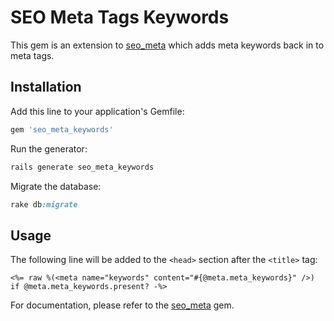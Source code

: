 # SEO Meta Tags Keywords

This gem is an extension to [seo_meta](https://github.com/parndt/seo_meta) which adds meta keywords back in to meta tags.

## Installation

Add this line to your application's Gemfile:

```ruby
gem 'seo_meta_keywords'
```

Run the generator:

```ruby
rails generate seo_meta_keywords
```

Migrate the database:

```ruby
rake db:migrate
```

## Usage

The following line will be added to the `<head>` section after the `<title>` tag:

```erb
<%= raw %(<meta name="keywords" content="#{@meta.meta_keywords}" />) if @meta.meta_keywords.present? -%>
```

For documentation, please refer to the [seo_meta](https://github.com/parndt/seo_meta) gem.
